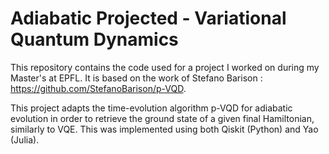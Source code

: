 # Adiabatic Projected - Variational Quantum Dynamics

This repository contains the code used for a project I worked on during my Master's at EPFL. It is based on the work of Stefano Barison : https://github.com/StefanoBarison/p-VQD.

This project adapts the time-evolution algorithm p-VQD for adiabatic evolution in order to retrieve the ground state of a given final Hamiltonian, similarly to VQE.
This was implemented using both Qiskit (Python) and Yao (Julia).
